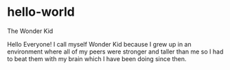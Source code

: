 # hello-world
The Wonder Kid

Hello Everyone!
I call myself Wonder Kid because I grew up in an environment where all of my peers were stronger and taller than me so I had to beat them with my brain which I have been doing since then.
